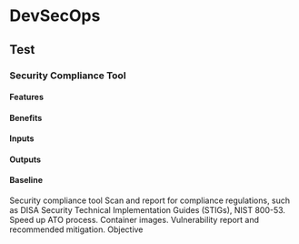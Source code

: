 # DevSecOps

## Test

### Security Compliance Tool

#### Features

#### Benefits

#### Inputs

#### Outputs

#### Baseline

Security
compliance
tool
Scan and report for
compliance regulations,
such as DISA Security
Technical Implementation
Guides (STIGs), NIST
800-53.
Speed up ATO
process.
Container
images.
Vulnerability
report and
recommended
mitigation.
Objective
